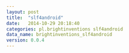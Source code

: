 ```yaml
---
layout: post
title:  "slf4android"
date:   2014-10-29 20:18:40
categories: pl.brightinventions slf4android
data_name: brightinventions_slf4android
version: 0.0.4
---
```

